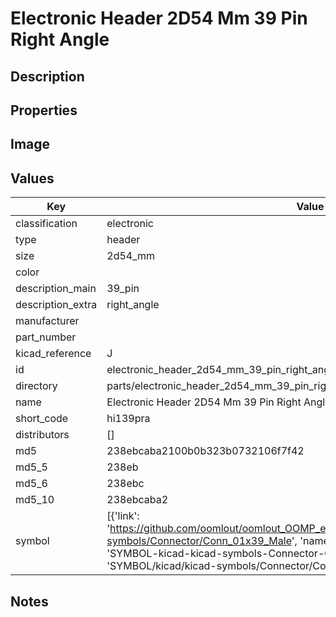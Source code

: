 # Electronic Header 2D54 Mm 39 Pin Right Angle

## Description

## Properties


## Image


## Values

| Key | Value |
| --- | --- |
| classification | electronic |
| type | header |
| size | 2d54_mm |
| color |  |
| description_main | 39_pin |
| description_extra | right_angle |
| manufacturer |  |
| part_number |  |
| kicad_reference | J |
| id | electronic_header_2d54_mm_39_pin_right_angle |
| directory | parts/electronic_header_2d54_mm_39_pin_right_angle |
| name | Electronic Header 2D54 Mm 39 Pin Right Angle |
| short_code | hi139pra |
| distributors | [] |
| md5 | 238ebcaba2100b0b323b0732106f7f42 |
| md5_5 | 238eb |
| md5_6 | 238ebc |
| md5_10 | 238ebcaba2 |
| symbol | [{'link': 'https://github.com/oomlout/oomlout_OOMP_eda_V2/tree/main/SYMBOL/kicad/kicad-symbols/Connector/Conn_01x39_Male', 'name': 'Connector : Conn_01x39_Male', 'id': 'SYMBOL-kicad-kicad-symbols-Connector-Conn_01x39_Male', 'directory': 'SYMBOL/kicad/kicad-symbols/Connector/Conn_01x39_Male/'}] |

## Notes

